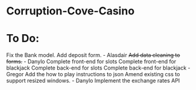 # Corruption-Cove-Casino

# To Do:
Fix the Bank model.
Add deposit form. - Alasdair
~~Add data cleaning to forms.~~ - Danylo
Complete front-end for slots
Complete front-end for blackjack
Complete back-end for slots
Complete back-end for blackjack - Gregor
Add the how to play instructions to json
Amend existing css to support resized windows. - Danylo
Implement the exchange rates API
